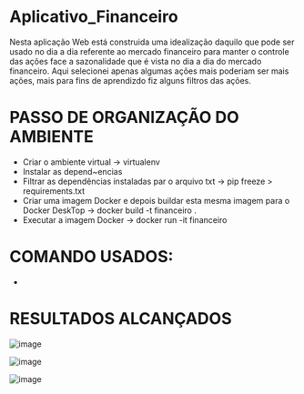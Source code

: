 # Aplicativo_Financeiro

Nesta aplicação Web está construida uma idealização daquilo que pode ser usado no dia a  dia referente ao mercado financeiro para manter o controle das ações face a sazonalidade que é vista no dia a dia do mercado financeiro.
Aqui selecionei apenas algumas ações mais poderiam ser mais ações, mais para fins de aprendizdo fiz alguns filtros das ações. 




# PASSO DE ORGANIZAÇÃO DO AMBIENTE

 - Criar o ambiente virtual -> virtualenv
 - Instalar as depend~encias 
 - Filtrar as dependências instaladas par o arquivo txt -> pip freeze > requirements.txt
 - Criar uma imagem Docker e depois buildar esta mesma imagem  para o Docker DeskTop -> docker build -t financeiro .
 - Executar a imagem Docker -> docker run -it financeiro

# COMANDO USADOS:
- 

# RESULTADOS ALCANÇADOS 


![image](https://github.com/laurindodumba/Aplicativo_Financeiro/assets/38964642/f223cbaa-8df9-48a3-9508-5bc73fd21116)

![image](https://github.com/laurindodumba/Aplicativo_Financeiro/assets/38964642/219c523f-78ae-4e82-9880-6421f8f7cdf2)

![image](https://github.com/laurindodumba/Aplicativo_Financeiro/assets/38964642/2ca25f9c-4d58-40c9-b08f-1d4a6df9f74f)


